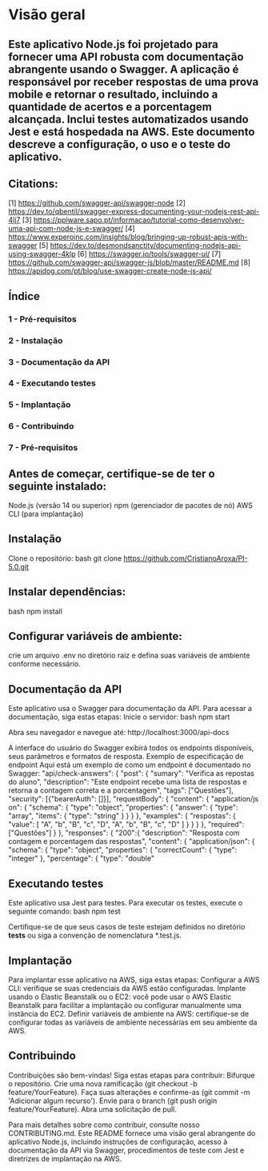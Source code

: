 # Visão geral

## Este aplicativo Node.js foi projetado para fornecer uma API robusta com documentação abrangente usando o Swagger. A aplicação é responsável por receber respostas de uma prova mobile e retornar o resultado, incluindo a quantidade de acertos e a porcentagem alcançada. Inclui testes automatizados usando Jest e está hospedada na AWS. Este documento descreve a configuração, o uso e o teste do aplicativo.

## Citations:
[1] https://github.com/swagger-api/swagger-node
[2] https://dev.to/qbentil/swagger-express-documenting-your-nodejs-rest-api-4lj7
[3] https://pplware.sapo.pt/informacao/tutorial-como-desenvolver-uma-api-com-node-js-e-swagger/
[4] https://www.experoinc.com/insights/blog/bringing-up-robust-apis-with-swagger
[5] https://dev.to/desmondsanctity/documenting-nodejs-api-using-swagger-4klp
[6] https://swagger.io/tools/swagger-ui/
[7] https://github.com/swagger-api/swagger-js/blob/master/README.md
[8] https://apidog.com/pt/blog/use-swagger-create-node-js-api/

## Índice
### 1 - Pré-requisitos
### 2 - Instalação
### 3 - Documentação da API
### 4 - Executando testes
### 5 - Implantação
### 6 - Contribuindo
### 7 - Pré-requisitos

## Antes de começar, certifique-se de ter o seguinte instalado:
Node.js (versão 14 ou superior)
npm (gerenciador de pacotes de nó)
AWS CLI (para implantação)

## Instalação
Clone o repositório:
bash
git clone https://github.com/CristianoAroxa/PI-5.0.git

## Instalar dependências:
bash
npm install

## Configurar variáveis de ambiente:
crie um arquivo .env no diretório raiz e defina suas variáveis de ambiente conforme necessário.

## Documentação da API
Este aplicativo usa o Swagger para documentação da API. Para acessar a documentação, siga estas etapas:
Inicie o servidor:
bash
npm start

Abra seu navegador e navegue até:
http://localhost:3000/api-docs

A interface do usuário do Swagger exibirá todos os endpoints disponíveis, seus parâmetros e formatos de resposta.
Exemplo de especificação de endpoint
Aqui está um exemplo de como um endpoint é documentado no Swagger:
"api/check-answers": {
            "post": {
                "sumary": "Verifica as repostas do aluno",
                "description": "Este endpoint recebe uma lista de respostas e retorna a contagem correta e a porcentagem",
                "tags": ["Questões"],
                "security": [{"bearerAuth": []}],
                "requestBody": {
                    "content": {
                        "application/js on": {
                            "schema": {
                                "type": "object",
                                "properties": {
                                    "answer": {
                                        "type": "array",
                                        "items": {
                                            "type": "string"
                                        }
                                    }
                                }
                            },
                            "examples": {
                                "respostas": {
                                    "value": [
                                        "A",
                                        "b",
                                        "B",
                                        "c",
                                        "D",
                                        "A",
                                        "b",
                                        "B",
                                        "c",
                                        "D"
                                    ]
                                }
                            }
                        }
                    },
                    "required": ["Questões"]
                }
            },
            "responses": {
                "200":{
                    "description": "Resposta com contagem e porcentagem das respostas",
                    "content": {
                        "application/json": {
                            "schema": {
                                "type": "object",
                                "properties": {
                                    "correctCount": {
                                        "type": "integer"
                                    },
                                    "percentage": {
                                        "type": "double"

## Executando testes
Este aplicativo usa Jest para testes. Para executar os testes, execute o seguinte comando:
bash
npm test

Certifique-se de que seus casos de teste estejam definidos no diretório __tests__ ou siga a convenção de nomenclatura *.test.js.

## Implantação
Para implantar esse aplicativo na AWS, siga estas etapas:
Configurar a AWS CLI: verifique se suas credenciais da AWS estão configuradas.
Implante usando o Elastic Beanstalk ou o EC2: você pode usar o AWS Elastic Beanstalk para facilitar a implantação ou configurar manualmente uma instância do EC2.
Definir variáveis de ambiente na AWS: certifique-se de configurar todas as variáveis de ambiente necessárias em seu ambiente da AWS.

## Contribuindo
Contribuições são bem-vindas! Siga estas etapas para contribuir:
Bifurque o repositório.
Crie uma nova ramificação (git checkout -b feature/YourFeature).
Faça suas alterações e confirme-as (git commit -m 'Adicionar algum recurso').
Envie para o branch (git push origin feature/YourFeature).
Abra uma solicitação de pull.

Para mais detalhes sobre como contribuir, consulte nosso CONTRIBUTING.md. Este README fornece uma visão geral abrangente do aplicativo Node.js, incluindo instruções de configuração, acesso à documentação da API via Swagger, procedimentos de teste com Jest e diretrizes de implantação na AWS.
